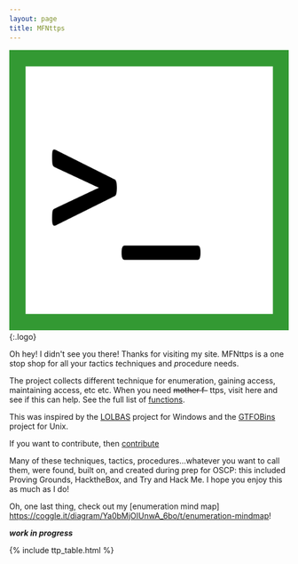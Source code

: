 ```yaml
---
layout: page
title: MFNttps
---
```


![logo](/assets/logo.png){:.logo}

Oh hey!  I didn't see you there!  Thanks for visiting my site.  MFNttps is a one stop shop for all your *t*actics *t*echniques and *p*rocedure needs.

The project collects different technique for enumeration, gaining access, maintaining access, etc etc.  When you need <strike>mother f-</strike> ttps, visit here and see if this can help. See the full list of [functions](/functions/).

This was inspired by the [LOLBAS] project for Windows and the [GTFOBins] project for Unix.

If you want to contribute, then [contribute]

Many of these techniques, tactics, procedures...whatever you want to call them, were found, built on, and created during prep for OSCP: this included Proving Grounds, HacktheBox, and Try and Hack Me.  I hope you enjoy this as much as I do!

Oh, one last thing, check out my [enumeration mind map] https://coggle.it/diagram/Ya0bMjOIUnwA_6bo/t/enumeration-mindmap!


***work in progress***

[functions]: /functions/
[LOLBAS]: https://lolbas-project.github.io/
[GTFOBins]: https://gtfobins.github.io/
[collaborative]: https://github.com/MFNttps/MFNttps.github.io/graphs/contributors
[contribute]: /contribute/

{% include ttp_table.html %}
